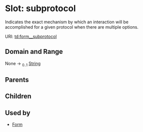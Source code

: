 
# Slot: subprotocol


Indicates the exact mechanism by which an interaction will be accomplished for a given protocol when there are multiple options.

URI: [td:form__subprotocol](https://www.w3.org/2019/wot/td#form__subprotocol)


## Domain and Range

None &#8594;  <sub>0..1</sub> [String](types/String.md)

## Parents


## Children


## Used by

 * [Form](Form.md)

